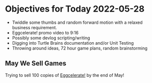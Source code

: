 # Objectives for Today 2022-05-28

- Twiddle some thumbs and random forward motion with a relaxed business requirement.
- Eggcelerate! promo video to 9:16
- Possibly some devlog scripting/writing
- Digging into Turtle Brains documentation and/or Unit Testing
- Throwing around ideas, 72 hour game plans, random brainstorming

## May We Sell Games

Trying to sell 100 copies of [Eggcelerate!](https://store.steampowered.com/app/1535490/Eggcelerate/) by the end of May!
